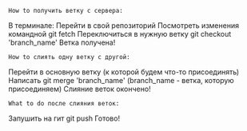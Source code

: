     How to получить ветку с сервера:
В терминале:
Перейти в свой репозиторий
Посмотреть изменения командной git fetch
Переключиться в нужную ветку git checkout 'branch_name'
    Ветка получена!

    How to слиять одну ветку с другой:
Перейти в основную ветку (к которой будем что-то присоединять)
Написать git merge 'branch_name' (branch_name - ветка, которую присоединяем)
    Слияние веток окончено!

    What to do после слияния веток:
Запушить на гит git push
    Готово!
